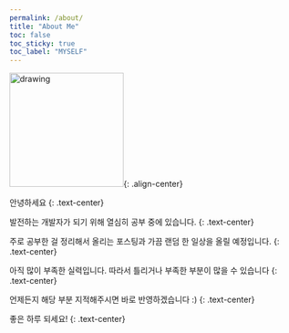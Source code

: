 ```yaml
---
permalink: /about/
title: "About Me"
toc: false
toc_sticky: true
toc_label: "MYSELF"
---
```


<img src="https://img1.daumcdn.net/thumb/R1280x0/?scode=mtistory2&fname=https%3A%2F%2Fk.kakaocdn.net%2Fdn%2Fdf07ae%2FbtrAdclCexE%2FYHg3NaCUaxui80If6bgXZ1%2Fimg.jpg" alt="drawing" width="200"/>{: .align-center}


안녕하세요
{: .text-center}


발전하는 개발자가 되기 위해 열심히 공부 중에 있습니다. 
{: .text-center}


주로 공부한 걸 정리해서 올리는 포스팅과 가끔 랜덤 한 일상을 올릴 예정입니다.
{: .text-center}


아직 많이 부족한 실력입니다. 따라서 틀리거나 부족한 부분이 많을 수 있습니다
{: .text-center}


언제든지 해당 부분 지적해주시면 바로 반영하겠습니다 :)
{: .text-center}


좋은 하루 되세요!
{: .text-center}